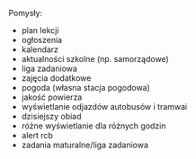 Pomysły:
- plan lekcji
- ogłoszenia
- kalendarz
- aktualności szkolne (np. samorządowe)
- liga zadaniowa
- zajęcia dodatkowe
- pogoda (własna stacja pogodowa)
- jakość powierza
- wyświetlanie odjazdów autobusów i tramwai
- dzisiejszy obiad
- różne wyświetlanie dla różnych godzin
- alert rcb
- zadania maturalne/liga zadaniowa
